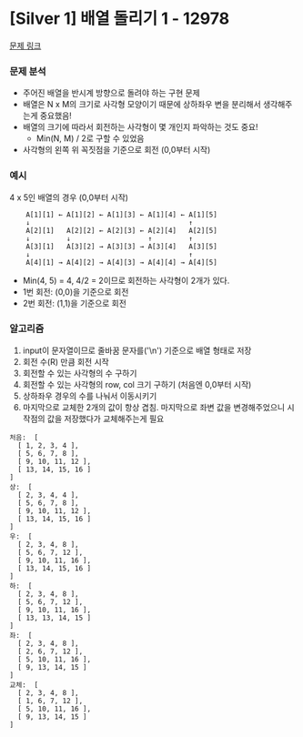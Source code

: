 # [Silver 1] 배열 돌리기 1 - 12978

[문제 링크](https://www.acmicpc.net/problem/16926)

### 문제 분석

- 주어진 배열을 반시계 방향으로 돌려야 하는 구현 문제
- 배열은 N x M의 크기로 사각형 모양이기 때문에 상하좌우 변을 분리해서 생각해주는게 중요했음!
- 배열의 크기에 따라서 회전하는 사각형이 몇 개인지 파악하는 것도 중요!
  - Min(N, M) / 2로 구할 수 있었음
- 사각형의 왼쪽 위 꼭짓점을 기준으로 회전 (0,0부터 시작)

### 예시

4 x 5인 배열의 경우 (0,0부터 시작)

```
    A[1][1] ← A[1][2] ← A[1][3] ← A[1][4] ← A[1][5]
    ↓                                       ↑
    A[2][1]   A[2][2] ← A[2][3] ← A[2][4]   A[2][5]
    ↓         ↓                   ↑         ↑
    A[3][1]   A[3][2] → A[3][3] → A[3][4]   A[3][5]
    ↓                                       ↑
    A[4][1] → A[4][2] → A[4][3] → A[4][4] → A[4][5]
```

- Min(4, 5) = 4, 4/2 = 2이므로 회전하는 사각형이 2개가 있다.
- 1번 회전: (0,0)을 기준으로 회전
- 2번 회전: (1,1)을 기준으로 회전

### 알고리즘

1. input이 문자열이므로 줄바꿈 문자를('\n') 기준으로 배열 형태로 저장
2. 회전 수(R) 만큼 회전 시작
3. 회전할 수 있는 사각형의 수 구하기
4. 회전할 수 있는 사각형의 row, col 크기 구하기 (처음엔 0,0부터 시작)
5. 상하좌우 경우의 수를 나눠서 이동시키기
6. 마지막으로 교체한 2개의 값이 항상 겹침. 마지막으로 좌변 값을 변경해주었으니 시작점의 값을 저장했다가 교체해주는게 필요

```
처음:  [
  [ 1, 2, 3, 4 ],
  [ 5, 6, 7, 8 ],
  [ 9, 10, 11, 12 ],
  [ 13, 14, 15, 16 ]
]
상:  [
  [ 2, 3, 4, 4 ],
  [ 5, 6, 7, 8 ],
  [ 9, 10, 11, 12 ],
  [ 13, 14, 15, 16 ]
]
우:  [
  [ 2, 3, 4, 8 ],
  [ 5, 6, 7, 12 ],
  [ 9, 10, 11, 16 ],
  [ 13, 14, 15, 16 ]
]
하:  [
  [ 2, 3, 4, 8 ],
  [ 5, 6, 7, 12 ],
  [ 9, 10, 11, 16 ],
  [ 13, 13, 14, 15 ]
]
좌:  [
  [ 2, 3, 4, 8 ],
  [ 2, 6, 7, 12 ],
  [ 5, 10, 11, 16 ],
  [ 9, 13, 14, 15 ]
]
교체:  [
  [ 2, 3, 4, 8 ],
  [ 1, 6, 7, 12 ],
  [ 5, 10, 11, 16 ],
  [ 9, 13, 14, 15 ]
]
```
